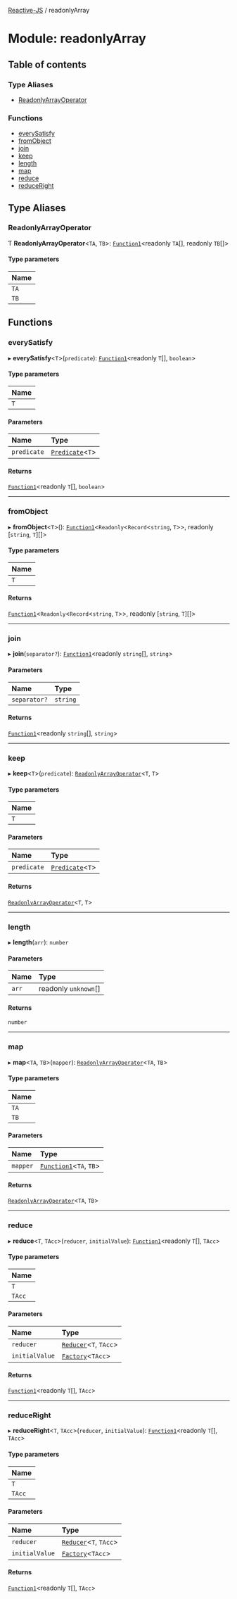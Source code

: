 [Reactive-JS](../README.md) / readonlyArray

# Module: readonlyArray

## Table of contents

### Type Aliases

- [ReadonlyArrayOperator](readonlyArray.md#readonlyarrayoperator)

### Functions

- [everySatisfy](readonlyArray.md#everysatisfy)
- [fromObject](readonlyArray.md#fromobject)
- [join](readonlyArray.md#join)
- [keep](readonlyArray.md#keep)
- [length](readonlyArray.md#length)
- [map](readonlyArray.md#map)
- [reduce](readonlyArray.md#reduce)
- [reduceRight](readonlyArray.md#reduceright)

## Type Aliases

### ReadonlyArrayOperator

Ƭ **ReadonlyArrayOperator**<`TA`, `TB`\>: [`Function1`](functions.md#function1)<readonly `TA`[], readonly `TB`[]\>

#### Type parameters

| Name |
| :------ |
| `TA` |
| `TB` |

## Functions

### everySatisfy

▸ **everySatisfy**<`T`\>(`predicate`): [`Function1`](functions.md#function1)<readonly `T`[], `boolean`\>

#### Type parameters

| Name |
| :------ |
| `T` |

#### Parameters

| Name | Type |
| :------ | :------ |
| `predicate` | [`Predicate`](functions.md#predicate)<`T`\> |

#### Returns

[`Function1`](functions.md#function1)<readonly `T`[], `boolean`\>

___

### fromObject

▸ **fromObject**<`T`\>(): [`Function1`](functions.md#function1)<`Readonly`<`Record`<`string`, `T`\>\>, readonly [`string`, `T`][]\>

#### Type parameters

| Name |
| :------ |
| `T` |

#### Returns

[`Function1`](functions.md#function1)<`Readonly`<`Record`<`string`, `T`\>\>, readonly [`string`, `T`][]\>

___

### join

▸ **join**(`separator?`): [`Function1`](functions.md#function1)<readonly `string`[], `string`\>

#### Parameters

| Name | Type |
| :------ | :------ |
| `separator?` | `string` |

#### Returns

[`Function1`](functions.md#function1)<readonly `string`[], `string`\>

___

### keep

▸ **keep**<`T`\>(`predicate`): [`ReadonlyArrayOperator`](readonlyArray.md#readonlyarrayoperator)<`T`, `T`\>

#### Type parameters

| Name |
| :------ |
| `T` |

#### Parameters

| Name | Type |
| :------ | :------ |
| `predicate` | [`Predicate`](functions.md#predicate)<`T`\> |

#### Returns

[`ReadonlyArrayOperator`](readonlyArray.md#readonlyarrayoperator)<`T`, `T`\>

___

### length

▸ **length**(`arr`): `number`

#### Parameters

| Name | Type |
| :------ | :------ |
| `arr` | readonly `unknown`[] |

#### Returns

`number`

___

### map

▸ **map**<`TA`, `TB`\>(`mapper`): [`ReadonlyArrayOperator`](readonlyArray.md#readonlyarrayoperator)<`TA`, `TB`\>

#### Type parameters

| Name |
| :------ |
| `TA` |
| `TB` |

#### Parameters

| Name | Type |
| :------ | :------ |
| `mapper` | [`Function1`](functions.md#function1)<`TA`, `TB`\> |

#### Returns

[`ReadonlyArrayOperator`](readonlyArray.md#readonlyarrayoperator)<`TA`, `TB`\>

___

### reduce

▸ **reduce**<`T`, `TAcc`\>(`reducer`, `initialValue`): [`Function1`](functions.md#function1)<readonly `T`[], `TAcc`\>

#### Type parameters

| Name |
| :------ |
| `T` |
| `TAcc` |

#### Parameters

| Name | Type |
| :------ | :------ |
| `reducer` | [`Reducer`](functions.md#reducer)<`T`, `TAcc`\> |
| `initialValue` | [`Factory`](functions.md#factory)<`TAcc`\> |

#### Returns

[`Function1`](functions.md#function1)<readonly `T`[], `TAcc`\>

___

### reduceRight

▸ **reduceRight**<`T`, `TAcc`\>(`reducer`, `initialValue`): [`Function1`](functions.md#function1)<readonly `T`[], `TAcc`\>

#### Type parameters

| Name |
| :------ |
| `T` |
| `TAcc` |

#### Parameters

| Name | Type |
| :------ | :------ |
| `reducer` | [`Reducer`](functions.md#reducer)<`T`, `TAcc`\> |
| `initialValue` | [`Factory`](functions.md#factory)<`TAcc`\> |

#### Returns

[`Function1`](functions.md#function1)<readonly `T`[], `TAcc`\>
